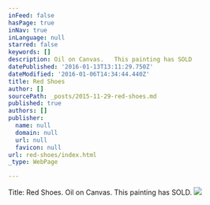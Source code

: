 ```yaml
---
inFeed: false
hasPage: true
inNav: true
inLanguage: null
starred: false
keywords: []
description: Oil on Canvas.   This painting has SOLD
datePublished: '2016-01-13T13:11:29.750Z'
dateModified: '2016-01-06T14:34:44.440Z'
title: Red Shoes
author: []
sourcePath: _posts/2015-11-29-red-shoes.md
published: true
authors: []
publisher:
  name: null
  domain: null
  url: null
  favicon: null
url: red-shoes/index.html
_type: WebPage

---
```

Title:  Red Shoes.    Oil on Canvas.  This painting has SOLD.
![](https://s3-us-west-2.amazonaws.com/the-grid-img/p/d50f5a146e133adfb4c9adf7500e79d03d5b434e.jpg)